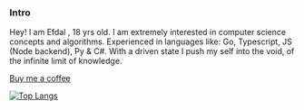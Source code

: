 ### Intro
Hey! I am Efdal , 18 yrs old. I am extremely interested in computer science concepts and algorithms. Experienced in languages like: Go, Typescript, JS (Node backend), Py & C#. With a driven state I push my self into the void, of the infinite limit of knowledge.<br>

<a href="https://z3ntl3.pix4.dev">Buy me a coffee</a>

[![Top Langs](https://github-readme-stats.vercel.app/api/top-langs/?username=z3ntl3&hide=html,css,ejs,batch,javascript&langs_count=9&show_icons=true&theme=transparent)](https://github.com/Z3NTL3)
